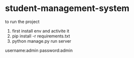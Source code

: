 # student-management-system

to run the project 

1. first install env and activite it 
2. pip install -r requirements.txt
3. python manage.py run server 

username:admin
password:admin
